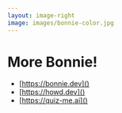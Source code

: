 ```yaml
---
layout: image-right
image: images/bonnie-color.jpg
---
```


<h1 class="h1-sm">More Bonnie!</h1>

<v-clicks class="mt-20">

- [https://bonnie.dev]()
- [https://howd.dev]()
- [https://quiz-me.ai]()

</v-clicks>